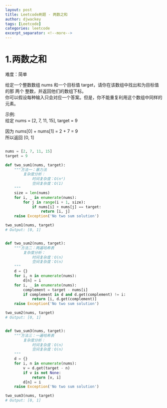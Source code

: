 ```yaml
---
layout: post
title: Leetcode刷题 - 两数之和
author: djwackey
tags: [Leetcode]
categories: leetcode
excerpt_separator: <!--more-->
---
```


# 1.两数之和

难度：简单

给定一个整数数组 nums 和一个目标值 target，请你在该数组中找出和为目标值的那 两个 整数，并返回他们的数组下标。<br>
你可以假设每种输入只会对应一个答案。但是，你不能重复利用这个数组中同样的元素。

示例:<br>
给定 nums = [2, 7, 11, 15], target = 9

因为 nums[0] + nums[1] = 2 + 7 = 9<br>
所以返回 [0, 1]
<!--more-->


```python

nums = [2, 7, 11, 15]
target = 9

def two_sum1(nums, target):
    """方法一：暴力法
        复杂度分析：
            时间复杂度：O(n²)
            空间复杂度：O(1)
    """
    size = len(nums)
    for i, _ in enumerate(nums):
        for j in range(i + 1, size):
            if nums[i] + nums[j] == target:
                return [i, j]
    raise Exception('No two sum solution')

two_sum1(nums, target)
# Output: [0, 1]


def two_sum2(nums, target):
    """方法二：两遍哈希表
        复杂度分析：
            时间复杂度：O(n)
            空间复杂度：O(n)
    """
    d = {}
    for i, n in enumerate(nums):
        d[n] = i
    for i, _ in enumerate(nums):
        complement = target - nums[i]
        if complement in d and d.get(complement) != i:
            return [i, d.get(complement)]
    raise Exception('No two sum solution')

two_sum2(nums, target)
# Output: [0, 1]


def two_sum3(nums, target):
    """方法三：一遍哈希表
        复杂度分析：
            时间复杂度：O(n)
            空间复杂度：O(n)
    """
    d = {}
    for i, n in enumerate(nums):
        v = d.get(target - n) 
        if v is not None:
            return [v, i]
        d[n] = i
    raise Exception('No two sum solution')

two_sum3(nums, target)
# Output: [0, 1]
```
